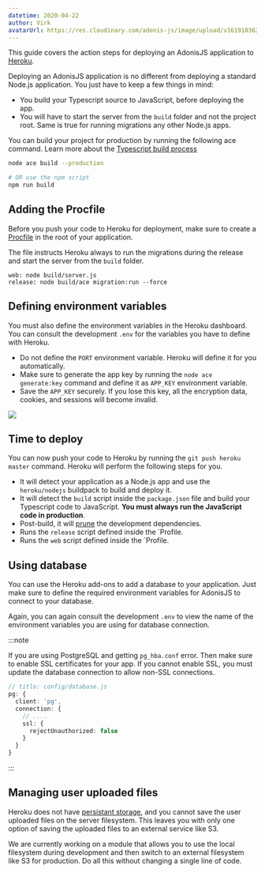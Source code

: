 ```yaml
---
datetime: 2020-04-22
author: Virk
avatarUrl: https://res.cloudinary.com/adonis-js/image/upload/v1619103621/adonisjs-authors-avatars/DYO4KUru_400x400_shujhw.jpg
---
```


This guide covers the action steps for deploying an AdonisJS application to [Heroku](https://devcenter.heroku.com/articles/deploying-nodejs).

Deploying an AdonisJS application is no different from deploying a standard Node.js application. You just have to keep a few things in mind:

- You build your Typescript source to JavaScript, before deploying the app.
- You will have to start the server from the `build` folder and not the project root. Same is true for running migrations any other Node.js apps.

You can build your project for production by running the following ace command. Learn more about the [Typescript build process](../../guides/fundamentals/typescript-build-process.md)

```sh
node ace build --production

# OR use the npm script
npm run build
```

## Adding the Procfile
Before you push your code to Heroku for deployment, make sure to create a [Procfile](https://devcenter.heroku.com/articles/procfile#deploying-to-heroku) in the root of your application.

The file instructs Heroku always to run the migrations during the release and start the server from the `build` folder.

```text
web: node build/server.js
release: node build/ace migration:run --force
```

## Defining environment variables
You must also define the environment variables in the Heroku dashboard. You can consult the development `.env` for the variables you have to define with Heroku.

- Do not define the `PORT` environment variable. Heroku will define it for you automatically.
- Make sure to generate the app key by running the `node ace generate:key` command and define it as `APP_KEY` environment variable.
- Save the `APP_KEY` securely. If you lose this key, all the encryption data, cookies, and sessions will become invalid.

![](https://res.cloudinary.com/adonis-js/image/upload/f_auto,q_auto/v1619085409/v5/heroku-env-vars.jpg)

## Time to deploy
You can now push your code to Heroku by running the `git push heroku master` command. Heroku will perform the following steps for you.

- It will detect your application as a Node.js app and use the `heroku/nodejs` buildpack to build and deploy it.
- It will detect the `build` script inside the `package.json` file and build your Typescript code to JavaScript. **You must always run the JavaScript code in production**.
- Post-build, it will [prune](https://docs.npmjs.com/cli/v7/commands/npm-prune) the development dependencies.
- Runs the `release` script defined inside the `Profile.
- Runs the `web` script defined inside the `Profile.

## Using database
You can use the Heroku add-ons to add a database to your application. Just make sure to define the required environment variables for AdonisJS to connect to your database.

Again, you can again consult the development `.env` to view the name of the environment variables you are using for database connection.

:::note

If you are using PostgreSQL and getting `pg_hba.conf` error. Then make sure to enable SSL certificates for your app. If you cannot enable SSL, you must update the database connection to allow non-SSL connections.

```ts
// title: config/database.js
pg: {
  client: 'pg',
  connection: {
    // ....
    ssl: {
      rejectUnauthorized: false
    }
  }
}
```

:::

## Managing user uploaded files
Heroku does not have [persistant storage](https://help.heroku.com/K1PPS2WM/why-are-my-file-uploads-missing-deleted), and you cannot save the user uploaded files on the server filesystem. This leaves you with only one option of saving the uploaded files to an external service like S3.

We are currently working on a module that allows you to use the local filesystem during development and then switch to an external filesystem like S3 for production. Do all this without changing a single line of code.

